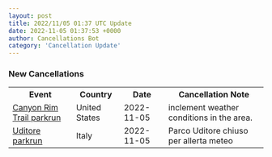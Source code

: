 ```yaml
---
layout: post
title: 2022/11/05 01:37 UTC Update
date: 2022-11-05 01:37:53 +0000
author: Cancellations Bot
category: 'Cancellation Update'
---
```


<h3>New Cancellations</h3>
<div class='hscrollable'>
<table style='width: 100%'>
    <tr>
        <th>Event</th>
        <th>Country</th>
        <th>Date</th>
        <th>Cancellation Note</th>
    </tr>
    <tr>
        <td><a href="https://www.parkrun.us/canyonrimtrail">Canyon Rim Trail parkrun</a></td>
        <td>United States</td>
        <td>2022-11-05</td>
        <td>inclement weather conditions in the area.</td>
    </tr>
    <tr>
        <td><a href="https://www.parkrun.it/uditore">Uditore parkrun</a></td>
        <td>Italy</td>
        <td>2022-11-05</td>
        <td>Parco Uditore chiuso per allerta meteo</td>
    </tr>
</table>
</div>
